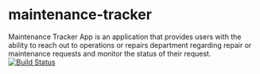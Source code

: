 # maintenance-tracker
Maintenance Tracker App is an application that provides users with the ability to reach out to operations or repairs department regarding repair or maintenance requests and monitor the status of their request.
[![Build Status](https://travis-ci.org/anneKay/maintenance-tracker.svg?branch=test-cases)](https://travis-ci.org/anneKay/maintenance-tracker)